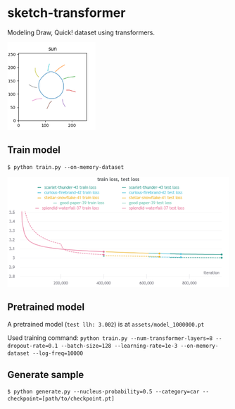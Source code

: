 # sketch-transformer
Modeling Draw, Quick! dataset using transformers.

<img src="./assets/generated_sample.png" alt="drawing" width="200"/>

## Train model
    $ python train.py --on-memory-dataset

<img src="./assets/training_logs.png" alt="training logs"/>

## Pretrained model

A pretrained model (`test llh: 3.002`) is at `assets/model_1000000.pt`

Used training command: `python train.py --num-transformer-layers=8 --dropout-rate=0.1 --batch-size=128 --learning-rate=1e-3 --on-memory-dataset --log-freq=10000`

## Generate sample

    $ python generate.py --nucleus-probability=0.5 --category=car --checkpoint=[path/to/checkpoint.pt]